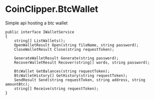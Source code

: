 # CoinClipper.BtcWallet

Simple api hosting a btc wallet

    public interface IWalletService
    {
        string[] ListWallets();
        OpenWalletResult Open(string fileName, string password);
        CloseWalletResult Close(string requestToken);

        GenerateWalletResult Generate(string password);
        RecoverWalletResult Recover(string[] words, string password);
         
        BtcWallet GetBalances(string requestToken);
        BtcWalletHistory[] GetHistory(string requestToken);
        SendResult Send(string requestToken, string address, string amountBtc);
        string[] Receive(string requestToken);
    }
